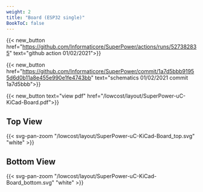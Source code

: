 ```yaml
---
weight: 2
title: "Board (ESP32 single)"
BookToC: false
---
```


{{< new_button href="https://github.com/Informaticore/SuperPower/actions/runs/527382835" text="github action 01/02/2021">}}

{{< new_button href="https://github.com/Informaticore/SuperPower/commit/1a7d5bbb91955d6d0b11a8e455e990e1fe4743bb" text="schematics 01/02/2021 commit 1a7d5bbb">}}

{{< new_button text="view pdf" href="/lowcost/layout/SuperPower-uC-KiCad-Board.pdf">}}

## Top View

{{< svg-pan-zoom "/lowcost/layout/SuperPower-uC-KiCad-Board_top.svg" "white" >}}

## Bottom View
{{< svg-pan-zoom "/lowcost/layout/SuperPower-uC-KiCad-Board_bottom.svg" "white" >}}

